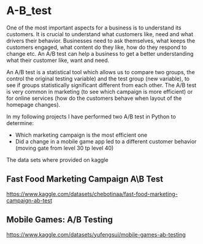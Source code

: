 # A-B_test

One of the most important aspects for a business is to understand its customers. It is crucial to understand what customers like, need and what drivers their behavior.
Businesses need to ask themselves, what keeps the customers engaged, what content do they like, how do they respond to change etc.
An A/B test can help a business to get a better understanding what their customer like, want and need.

An A/B test is a statistical tool which allows us to compare two groups, the control the original testing variable) and the test group (new variable), to see if groups statistically significant different from each other.
The A/B test is very common in marketing (to see which campaign is more efficient) or for online services (how do the customers behave when layout of the homepage changes).

In my following projects I have performed two A/B test in Python to determine:
- Which marketing campaign is the most efficient one
- Did a change in a mobile game app led to a different customer behavior (moving gate from level 30 tp level 40)

The data sets where provided on kaggle
## Fast Food Marketing Campaign A\B Test
https://www.kaggle.com/datasets/chebotinaa/fast-food-marketing-campaign-ab-test

## Mobile Games: A/B Testing
https://www.kaggle.com/datasets/yufengsui/mobile-games-ab-testing
